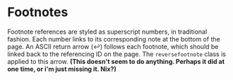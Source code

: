 # Footnotes

Footnote references are styled as superscript numbers, in traditional fashion. Each number links to its corresponding note at the bottom of the page. An ASCII return arrow (↩) follows each footnote, which should be linked back to the referencing ID on the page. The `reversefootnote` class is applied to this arrow. **(This doesn't seem to do anything. Perhaps it did at one time, or i'm just missing it. Nix?)**
